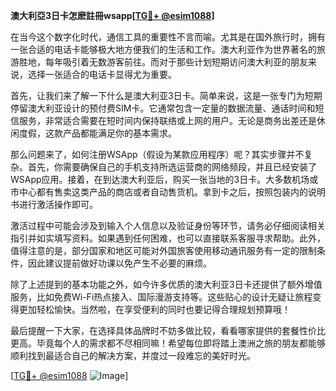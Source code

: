 **澳大利亞3日卡怎麽註冊wsapp[[TG💪+ @esim1088](https://t.me/s/esim1088)]**

在当今这个数字化时代，通信工具的重要性不言而喻。尤其是在国外旅行时，拥有一张合适的电话卡能够极大地方便我们的生活和工作。澳大利亚作为世界著名的旅游胜地，每年吸引着无数游客前往。而对于那些计划短期访问澳大利亚的朋友来说，选择一张适合的电话卡显得尤为重要。

首先，让我们来了解一下什么是澳大利亚3日卡。简单来说，这是一张专门为短期停留澳大利亚设计的预付费SIM卡。它通常包含一定量的数据流量、通话时间和短信服务，非常适合需要在短时间内保持联络或上网的用户。无论是商务出差还是休闲度假，这款产品都能满足你的基本需求。

那么问题来了，如何注册WSApp（假设为某款应用程序）呢？其实步骤并不复杂。首先，你需要确保自己的手机支持所选运营商的网络频段，并且已经安装了WSApp应用。接着，在到达澳大利亚后，购买一张当地的3日卡。大多数机场或市中心都有售卖这类产品的商店或者自动售货机。拿到卡之后，按照包装内的说明书进行激活操作即可。

激活过程中可能会涉及到输入个人信息以及验证身份等环节，请务必仔细阅读相关指引并如实填写资料。如果遇到任何困难，也可以直接联系客服寻求帮助。此外，值得注意的是，部分国家和地区可能对外国旅客使用移动通讯服务有一定的限制条件，因此建议提前做好功课以免产生不必要的麻烦。

除了上述提到的基本功能之外，如今许多优质的澳大利亚3日卡还提供了额外增值服务，比如免费Wi-Fi热点接入、国际漫游支持等。这些贴心的设计无疑让旅程变得更加轻松愉快。当然啦，在享受便利的同时也要记得合理规划预算哦！

最后提醒一下大家，在选择具体品牌时不妨多做比较，看看哪家提供的套餐性价比更高。毕竟每个人的需求都不尽相同嘛！希望每位即将踏上澳洲之旅的朋友都能够顺利找到最适合自己的解决方案，并度过一段难忘的美好时光。

[[TG💪+ @esim1088](https://t.me/s/esim1088) ![Image](https://i.postimg.cc/4NQfJmqS/Snipaste-2025-05-13-00-14-12.png)]